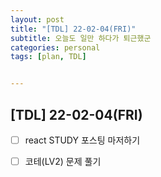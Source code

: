 ```yaml
---
layout: post
title: "[TDL] 22-02-04(FRI)"
subtitle: 오늘도 일만 하다가 퇴근했군
categories: personal
tags: [plan, TDL]


---
```




## [TDL] 22-02-04(FRI)

- [ ] react STUDY 포스팅 마저하기
- [ ] 코테(LV2) 문제 풀기

